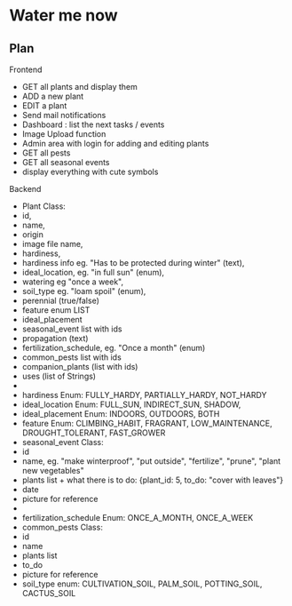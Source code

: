 # Water me now

## Plan

Frontend

- GET all plants and display them
- ADD a new plant
- EDIT a plant
- Send mail notifications
- Dashboard : list the next tasks / events
- Image Upload function
- Admin area with login for adding and editing plants
- GET all pests
- GET all seasonal events
- display everything with cute symbols

Backend

- Plant Class:
- id,
- name,
- origin
- image file name,
- hardiness,
- hardiness info eg. "Has to be protected during winter" (text),
- ideal_location, eg. "in full sun" (enum),
- watering eg "once a week",
- soil_type eg. "loam spoil" (enum),
- perennial (true/false)
- feature enum LIST
- ideal_placement
- seasonal_event list with ids
- propagation (text)
- fertilization_schedule, eg. "Once a month" (enum)
- common_pests list with ids
- companion_plants (list with ids)
- uses (list of Strings)
-
- hardiness Enum: FULLY_HARDY, PARTIALLY_HARDY, NOT_HARDY
- ideal_location Enum: FULL_SUN, INDIRECT_SUN, SHADOW,
- ideal_placement Enum: INDOORS, OUTDOORS, BOTH
- feature Enum: CLIMBING_HABIT, FRAGRANT, LOW_MAINTENANCE, DROUGHT_TOLERANT, FAST_GROWER
- seasonal_event Class:
- id
- name, eg. "make winterproof", "put outside", "fertilize", "prune", "plant new vegetables"
- plants list + what there is to do: {plant_id: 5, to_do: "cover with leaves"}
- date
- picture for reference
-
- fertilization_schedule Enum: ONCE_A_MONTH, ONCE_A_WEEK
- common_pests Class:
- id
- name
- plants list
- to_do
- picture for reference
- soil_type enum: CULTIVATION_SOIL, PALM_SOIL, POTTING_SOIL, CACTUS_SOIL
